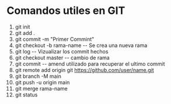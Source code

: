 # Comandos utiles en GIT
1. git init 
2. git add .
3. git commit -m "Primer Commint"
4. git checkout -b rama-name -- Se crea una nueva rama 
5. git log -- Vizualizar los commit hechos
6.  git checkout master -- cambio de rama
7. git commit -- amend utilizado para recuperar el ultimo commit 
8. git remote add origin git https://github.com/user/name.git
9. git branch -M main 
10. git push -u origin main
11. git merge rama-name
12. git status

